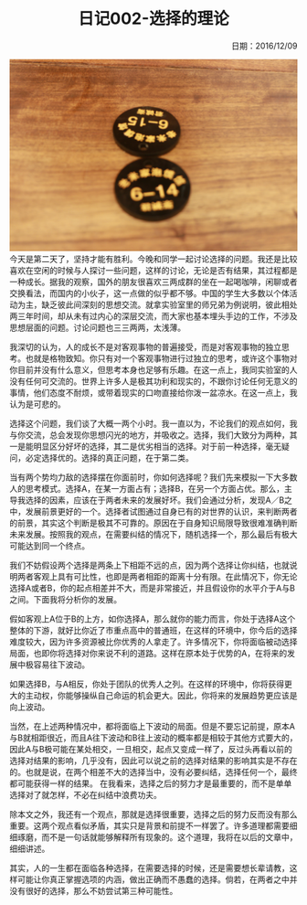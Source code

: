 <h1 style="text-align:center">日记002-选择的理论</h1>
<p align="right">日期：2016/12/09</p>

![](/img/daily-001.jpg)
今天是第二天了，坚持才能有胜利。今晚和同学一起讨论选择的问题。我还是比较喜欢在空闲的时候与人探讨一些问题，这样的讨论，无论是否有结果，其过程都是一种成长。据我的观察，国外的朋友很喜欢三两成群的坐在一起喝咖啡，闲聊或者交换看法，而国内的小伙子，这一点做的似乎都不够。中国的学生大多数以个体活动为主，缺乏彼此间深刻的思想交流。就拿实验室里的师兄弟为例说明，彼此相处两三年时间，却从未有过内心的深层交流，而大家也基本埋头手边的工作，不涉及思想层面的问题。讨论问题也三三两两，太浅薄。

我深切的认为，人的成长不是对客观事物的普遍接受，而是对客观事物的独立思考。也就是格物致知。你只有对一个客观事物进行过独立的思考，或许这个事物对你目前并没有什么意义，但思考本身也足够有乐趣。在这一点上，我同实验室的人没有任何可交流的。世界上许多人是极其功利和现实的，不跟你讨论任何无意义的事情，他们态度不耐烦，或带着现实的口吻直接给你泼一盆凉水。在这一点上，我认为是可悲的。

选择这个问题，我们谈了大概一两个小时。我一直以为，不论我们的观点如何，我与你交流，总会发现你思想闪光的地方，并吸收之。选择，我们大致分为两种，其一是能明显区分好坏的选择，其二是优劣相当的选择。对于前一种选择，毫无疑问，必定选择优的。选择的真正问题，在于第二类。

当有两个势均力敌的选择摆在你面前时，你如何选择呢？我们先来模拟一下大多数人的思考模式。选择A，在某一方面占有；选择B，在另一个方面占优。那么，主导我选择的因素，应该在于两者未来的发展好坏。我们会通过分析，发现A／B之中，发展前景更好的一个。选择者试图通过自身已有的对世界的认识，来判断两者的前景，其实这个判断是极其不可靠的。原因在于自身知识局限导致很难准确判断未来发展。按照我的观点，在需要纠结的情况下，随机选择一个，那么最后有极大可能达到同一个终点。

我们不妨假设两个选择是两条上下相距不远的点，因为两个选择让你纠结，也就说明两者客观上具有可比性，也即是两者相距的距离十分有限。在此情况下，你无论选择A或者B，你的起点相差并不大，而是非常接近，并且假设你的水平介于A与B之间。下面我将分析你的发展。

假如客观上A位于B的上方，如你选择A，那么就你的能力而言，你处于选择A这个整体的下游，就好比你近了市重点高中的普通班，在这样的环境中，你今后的选择难度较大，因为许多资源被比你优秀的人拿走了。许多情况下，你将面临被动选择局面，也即你将选择对你来说不利的道路。这样在原本处于优势的A，在将来的发展中极容易往下波动。

如果选择B，与A相反，你处于团队的优秀人之列。在这样的环境中，你将获得更大的主动权，你能够操纵自己命运的机会更大。因此，你将来的发展趋势更应该是向上波动。

当然，在上述两种情况中，都将面临上下波动的局面。但是不要忘记前提，原本A与B就相距很近，而且A往下波动和B往上波动的概率都是相较于其他方式要大的，因此A与B极可能在某处相交，一旦相交，起点又变成一样了，反过头再看以前的选择对结果的影响，几乎没有，因此可以说之前的选择对结果的影响其实是不存在的。也就是说，在两个相差不大的选择当中，没有必要纠结，选择任何一个，最终都可能获得一样的结果。
在我看来，选择之后的努力才是最重要的，而不是单单选择对了就怎样，不必在纠结中浪费功夫。

除本文之外，我还有一个观点，那就是选择很重要，选择之后的努力反而没有那么重要。这两个观点看似矛盾，其实只是背景和前提不一样罢了。许多道理都需要细细琢磨，而不是一句话就能够解释所有现象的。这个道理，我将在以后的文章中，细细讲述。

其实，人的一生都在面临各种选择，在需要选择的时候，还是需要想长辈请教，这样可能让你真正掌握选项的内涵，做出正确而不愚蠢的选择。倘若，在两者之中并没有很好的选择，那么不妨尝试第三种可能性。